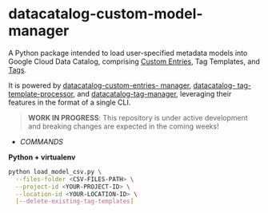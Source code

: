 # datacatalog-custom-model-manager

A Python package intended to load user-specified metadata models into Google Cloud Data Catalog,
comprising [Custom Entries](https://cloud.google.com/data-catalog/docs/how-to/custom-entries), Tag
Templates, and [Tags](https://cloud.google.com/data-catalog/docs/concepts/overview#tags).

It is powered by [datacatalog-custom-entries-
manager](https://github.com/ricardolsmendes/datacatalog-custom-entries-manager), [datacatalog-
tag-template-processor](https://github.com/mesmacosta/datacatalog-tag-template-processor), and
[datacatalog-tag-manager](https://github.com/ricardolsmendes/datacatalog-tag-manager), leveraging
their features in the format of a single CLI.

> **WORK IN PROGRESS**: This repository is under active development and breaking changes are
> expected in the coming weeks!

- *COMMANDS* 

**Python + virtualenv**

```bash
python load_model_csv.py \
  --files-folder <CSV-FILES-PATH> \
  --project-id <YOUR-PROJECT-ID> \
  --location-id <YOUR-LOCATION-ID> \
  [--delete-existing-tag-templates]
```
